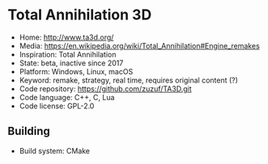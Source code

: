 # Total Annihilation 3D

- Home: http://www.ta3d.org/
- Media: https://en.wikipedia.org/wiki/Total_Annihilation#Engine_remakes
- Inspiration: Total Annihilation
- State: beta, inactive since 2017
- Platform: Windows, Linux, macOS
- Keyword: remake, strategy, real time, requires original content (?)
- Code repository: https://github.com/zuzuf/TA3D.git
- Code language: C++, C, Lua
- Code license: GPL-2.0

## Building

- Build system: CMake
